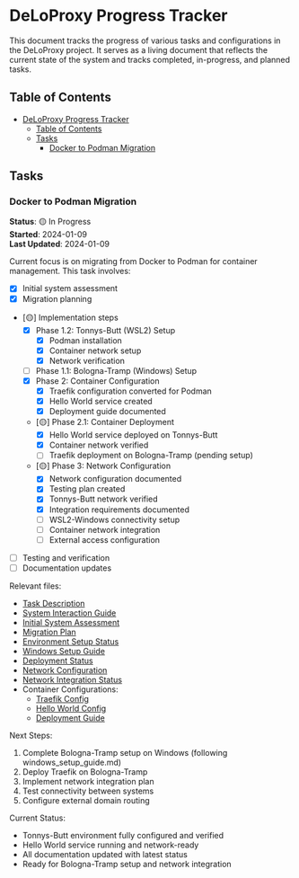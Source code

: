 # DeLoProxy Progress Tracker

This document tracks the progress of various tasks and configurations in the DeLoProxy project. It serves as a living document that reflects the current state of the system and tracks completed, in-progress, and planned tasks.

## Table of Contents
- [DeLoProxy Progress Tracker](#deloproxy-progress-tracker)
  - [Table of Contents](#table-of-contents)
  - [Tasks](#tasks)
    - [Docker to Podman Migration](#docker-to-podman-migration)

## Tasks

### Docker to Podman Migration
**Status**: 🟡 In Progress  
**Started**: 2024-01-09  
**Last Updated**: 2024-01-09

Current focus is on migrating from Docker to Podman for container management. This task involves:
- [x] Initial system assessment
- [x] Migration planning
- [🟡] Implementation steps
  - [x] Phase 1.2: Tonnys-Butt (WSL2) Setup
    - [x] Podman installation
    - [x] Container network setup
    - [x] Network verification
  - [ ] Phase 1.1: Bologna-Tramp (Windows) Setup
  - [x] Phase 2: Container Configuration
    - [x] Traefik configuration converted for Podman
    - [x] Hello World service created
    - [x] Deployment guide documented
  - [🟡] Phase 2.1: Container Deployment
    - [x] Hello World service deployed on Tonnys-Butt
    - [x] Container network verified
    - [ ] Traefik deployment on Bologna-Tramp (pending setup)
  - [🟡] Phase 3: Network Configuration
    - [x] Network configuration documented
    - [x] Testing plan created
    - [x] Tonnys-Butt network verified
    - [x] Integration requirements documented
    - [ ] WSL2-Windows connectivity setup
    - [ ] Container network integration
    - [ ] External access configuration
- [ ] Testing and verification
- [ ] Documentation updates

Relevant files:
- [Task Description](task.md)
- [System Interaction Guide](System%20Interaction%20Guide.md)
- [Initial System Assessment](initial_system_assessment.md)
- [Migration Plan](migration_plan.md)
- [Environment Setup Status](environment_setup_status.md)
- [Windows Setup Guide](windows_setup_guide.md)
- [Deployment Status](deployment_status.md)
- [Network Configuration](network_configuration.md)
- [Network Integration Status](network_integration_status.md)
- Container Configurations:
  - [Traefik Config](container_configs/traefik-compose.yaml)
  - [Hello World Config](container_configs/hello-world-compose.yaml)
  - [Deployment Guide](container_configs/deployment_guide.md)

Next Steps:
1. Complete Bologna-Tramp setup on Windows (following windows_setup_guide.md)
2. Deploy Traefik on Bologna-Tramp
3. Implement network integration plan
4. Test connectivity between systems
5. Configure external domain routing

Current Status:
- Tonnys-Butt environment fully configured and verified
- Hello World service running and network-ready
- All documentation updated with latest status
- Ready for Bologna-Tramp setup and network integration
